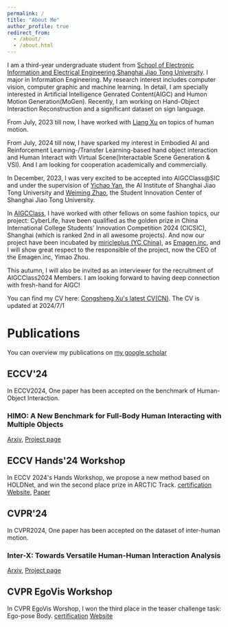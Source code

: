```yaml
---
permalink: /
title: "About Me"
author_profile: true
redirect_from: 
  - /about/
  - /about.html
---
```


I am a third-year undergraduate student from [School of Electronic Information and Electrical Engineering](https://www.seiee.sjtu.edu.cn/),[Shanghai Jiao Tong University](https://www.sjtu.edu.cn/). I major in Information Engineering. My research interest includes computer vision, computer graphic and machine learning. In detail, I am specially interested in Artificial Intelligence Genrated Content(AIGC) and Humon Motion Generation(MoGen). Recently, I am working on Hand-Object Interaction Reconstruction and a significant dataset on sign language.

From July, 2023 till now, I have worked with [Liang Xu](https://liangxuy.github.io/) on topics of human motion. 

From July, 2024 till now, I have sparked my interest in Embodied AI and Reinforcement Learning-/Transfer Learning-based hand object interaction and Human Interact with Virtual Scene(Interactable Scene Generation & VSI). And I am looking for cooperation academically and commercially.

In December, 2023, I was very excited to be accepted into AIGCClass@SIC and under the supervision of [Yichao Yan](https://daodaofr.github.io/), the AI Institute of Shanghai Jiao Tong University and [Weiming Zhao](https://zwm0426.github.io), the Student Innovation Center of Shanghai Jiao Tong University. 

In [AIGCClass](https://sjtu-aigc.github.io/), I have worked with other fellows on some fashion topics, our project: CyberLife, have been qualified as the golden prize in China International College Students' Innovation Competition 2024 (CICSIC), Shanghai (which is ranked 2nd in all awesome projects). And now our project have been incubated by [miricleplus (YC China)](https://www.miracleplus.com/), as [Emagen.inc](https://emagen.cn), and I will show great respect to the responsible of the project, now the CEO of the Emagen.inc, Yimao Zhou.

This autumn, I will also be invited as an interviewer for the recruitment of AIGCClass2024 Members. I am looking forward to having deep connection with fresh-hand for AIGC!

You can find my CV here: [Congsheng Xu's latest CV(CN)](../assets/育才计划简历.pdf).
The CV is updated at 2024/7/1

# Publications

You can overview my publications on [my google scholar](https://scholar.google.com/citations?user=PYFaxeoAAAAJ&hl=en) 

## ECCV'24
In ECCV2024, One paper has been accepted on the benchmark of Human-Object Interaction.
### HIMO: A New Benchmark for Full-Body Human Interacting with Multiple Objects
[Arxiv](https://arxiv.org/abs/2407.12371), [Project page](https://lvxintao.github.io/himo/)
## ECCV Hands'24 Workshop
In ECCV 2024's Hands Workshop, we propose a new method based on HOLDNet, and win the second place prize in ARCTIC Track.
[certification](../images/20240930_ECCV_Challenge.jpg)
[Website](https://hands-workshop.org/), [Paper](https://hands-workshop.org/files/2024/ACE.pdf)
## CVPR'24
In CVPR2024, One paper has been accepted on the dataset of inter-human motion.
### Inter-X: Towards Versatile Human-Human Interaction Analysis
[Arxiv](https://arxiv.org/abs/2312.16051), [Project page](https://liangxuy.github.io/inter-x/)
## CVPR EgoVis Workshop
In CVPR EgoVis Worshop, I won the third place in the teaser challenge task: Ego-pose Body.
[certification](../images/20240620_CVPR_Challenge.jpg)
[Website](https://egovis.github.io/cvpr24/)




